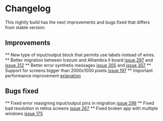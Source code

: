 # Changelog

This  nightly build has the next improvements and bugs fixed that differs from stable version:


## Improvements
** New type of input/output block that permits use labels instead of wires.
** Better migration between Icezum and Alhambra II board [issue 297](https://github.com/FPGAwars/icestudio/issues/297) and [issue 312](https://github.com/FPGAwars/icestudio/issues/312)
** Better error synthetis messages [issue 305](https://github.com/FPGAwars/icestudio/issues/305) and [issue 307](https://github.com/FPGAwars/icestudio/issues/307)
** Support for screens bigger than 2000x1000 pixels [issue 197](https://github.com/FPGAwars/icestudio/issues/197)
** Important performance improvement [exlanation](https://groups.google.com/forum/#!topic/fpga-wars-explorando-el-lado-libre/ZxrxUwqxbn0)


## Bugs fixed

** Fixed error reasigning input/output pins in migration [issue 299](https://github.com/FPGAwars/icestudio/issues/299)
** Fixed bad resolution in retina screens [issue 267](https://github.com/FPGAwars/icestudio/issues/267)
** Fixed broken app with multiple windows [issue 175](https://github.com/FPGAwars/icestudio/issues/175)
